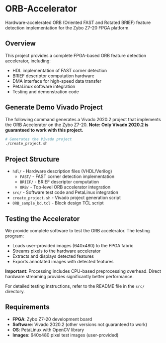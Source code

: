 # ORB-Accelerator
Hardware-accelerated ORB (Oriented FAST and Rotated BRIEF) feature detection implementation for the Zybo Z7-20 FPGA platform.

## Overview
This project provides a complete FPGA-based ORB feature detection accelerator, including:
- HDL implementation of FAST corner detection
- BRIEF descriptor computation hardware
- DMA interface for high-speed data transfer
- PetaLinux software integration
- Testing and demonstration code

## Generate Demo Vivado Project

The following command generates a Vivado 2020.2 project that implements the ORB Accelerator on the Zybo Z7-20. **Note: Only Vivado 2020.2 is guaranteed to work with this project.**

```bash
# Generates the Vivado project
./create_project.sh
```

## Project Structure

- `hdl/` - Hardware description files (VHDL/Verilog)
  - `FAST/` - FAST corner detection implementation
  - `BRIEF/` - BRIEF descriptor computation
  - `ORB/` - Top-level ORB accelerator integration
- `src/` - Software test code and PetaLinux integration
- `create_project.sh` - Vivado project generation script
- `ORB_sample_bd.tcl` - Block design TCL script

## Testing the Accelerator

We provide complete software to test the ORB accelerator. The testing program:
- Loads user-provided images (640x480) to the FPGA fabric
- Streams pixels to the hardware accelerator
- Extracts and displays detected features
- Exports annotated images with detected features

**Important**: Processing includes CPU-based preprocessing overhead. Direct hardware streaming provides significantly better performance.

For detailed testing instructions, refer to the README file in the `src/` directory.

## Requirements

- **FPGA**: Zybo Z7-20 development board
- **Software**: Vivado 2020.2 (other versions not guaranteed to work)
- **OS**: PetaLinux with OpenCV library
- **Images**: 640x480 pixel test images (user-provided)
